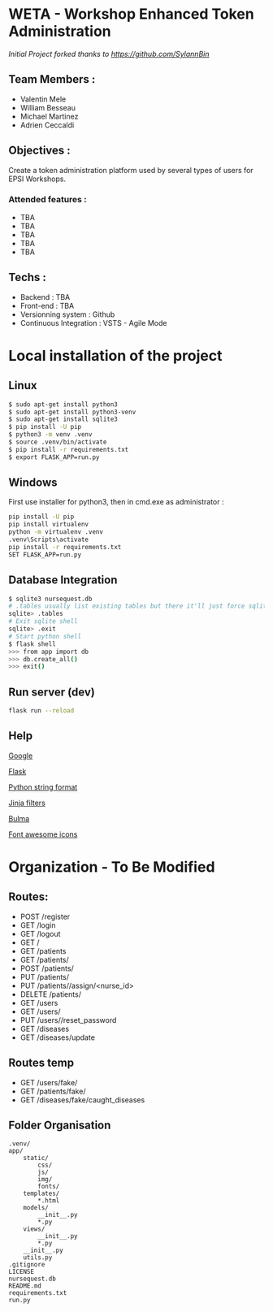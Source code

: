 # WETA - Workshop Enhanced Token Administration
*Initial Project forked thanks to https://github.com/SylannBin*

## Team Members :

- Valentin Mele
- William Besseau
- Michael Martinez
- Adrien Ceccaldi

## Objectives :

Create a token administration platform used by several types of users for EPSI Workshops.

### Attended features : 

- TBA
- TBA
- TBA
- TBA
- TBA


## Techs :

- Backend : TBA
- Front-end : TBA
- Versionning system : Github
- Continuous Integration : VSTS - Agile Mode

# Local installation of the project

## Linux
```bash
$ sudo apt-get install python3
$ sudo apt-get install python3-venv
$ sudo apt-get install sqlite3
$ pip install -U pip
$ python3 -m venv .venv
$ source .venv/bin/activate
$ pip install -r requirements.txt
$ export FLASK_APP=run.py
```

## Windows
First use installer for python3, then in cmd.exe as administrator :
```bash
pip install -U pip
pip install virtualenv
python -m virtualenv .venv
.venv\Scripts\activate
pip install -r requirements.txt
SET FLASK_APP=run.py
```

## Database Integration
```bash
$ sqlite3 nursequest.db
# .tables usually list existing tables but there it'll just force sqlite to create the db
sqlite> .tables
# Exit sqlite shell
sqlite> .exit
# Start python shell
$ flask shell
>>> from app import db
>>> db.create_all()
>>> exit()
```

## Run server (dev)

```bash
flask run --reload
```

## Help 

[Google](https://www.google.fr/search?q=insert+problem+here)

[Flask](http://flask.pocoo.org/docs/0.12/quickstart/)

[Python string format](http://strftime.org/)

[Jinja filters](http://jinja.pocoo.org/docs/2.10/templates/#builtin-filters)

[Bulma](https://bulma.io/documentation/overview/start/)

[Font awesome icons](http://fontawesome.io/icons/)

# Organization - To Be Modified
## Routes:

- POST /register
- GET /login
- GET /logout
- GET /
- GET /patients
- GET /patients/<id>
- POST /patients/<id>
- PUT /patients/<id>
- PUT /patients/<id>/assign/<nurse_id>
- DELETE /patients/<id>
- GET /users
- GET /users/<id>
- PUT /users/<id>/reset_password
- GET /diseases
- GET /diseases/update

## Routes temp

- GET /users/fake/<quantity>
- GET /patients/fake/<quantity>
- GET /diseases/fake/caught_diseases

## Folder Organisation
```
.venv/
app/
    static/
        css/
        js/
        img/
        fonts/
    templates/
        *.html
    models/
        __init__.py
        *.py
    views/
        __init__.py
        *.py
    __init__.py
    utils.py
.gitignore
LICENSE
nursequest.db
README.md
requirements.txt
run.py
```
